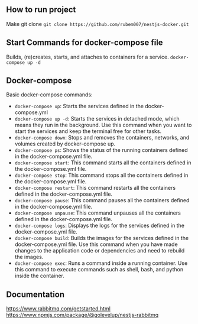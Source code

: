 
## How to run project
Make git clone
`git clone https://github.com/rubem007/nestjs-docker.git`

## Start Commands for docker-compose file
Builds, (re)creates, starts, and attaches to containers for a service.
`docker-compose up -d`

## Docker-compose
Basic docker-compose commands:
 - `docker-compose up`: Starts the services defined in the docker-compose.yml
 - `docker-compose up -d`: Starts the services in detached mode, which means they run in the background. Use this command when you want to start the services and keep the terminal free for other tasks.
 - `docker-compose down`: Stops and removes the containers, networks, and volumes created by docker-compose up.
 - `docker-compose ps`: Shows the status of the running containers defined in the docker-compose.yml file.
 - `docker-compose start`: This command starts all the containers defined in the docker-compose.yml file.
 - `docker-compose stop`: This command stops all the containers defined in the docker-compose.yml file.
 - `docker-compose restart`: This command restarts all the containers defined in the docker-compose.yml file.
 - `docker-compose pause`: This command pauses all the containers defined in the docker-compose.yml file.
 - `docker-compose unpause`: This command unpauses all the containers defined in the docker-compose.yml file.
 - `docker-compose logs`: Displays the logs for the services defined in the docker-compose.yml file.
 - `docker-compose build`: Builds the images for the services defined in the docker-compose.yml file. Use this command when you have made changes to the application code or dependencies and need to rebuild the images.
 - `docker-compose exec`: Runs a command inside a running container. Use this command to execute commands such as shell, bash, and python inside the container.

## Documentation
 https://www.rabbitmq.com/getstarted.html <br>
https://www.npmjs.com/package/@golevelup/nestjs-rabbitmq